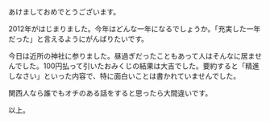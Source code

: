 あけましておめでとうございます。

2012年がはじまりました。今年はどんな一年になるでしょうか。「充実した一年だった」と言えるようにがんばりたいです。

今日は近所の神社に参りました。昼過ぎだったこともあって人はそんなに居ませんでした。100円払って引いたおみくじの結果は大吉でした。要約すると「精進しなさい」といった内容で、特に面白いことは書かれていませんでした。

関西人なら誰でもオチのある話をすると思ったら大間違いです。

以上。
